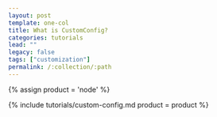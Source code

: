```yaml
---
layout: post
template: one-col
title: What is CustomConfig?
categories: tutorials
lead: ""
legacy: false
tags: ["customization"]
permalink: /:collection/:path
---
```


{% assign product = 'node' %}

{% include tutorials/custom-config.md product = product %}

